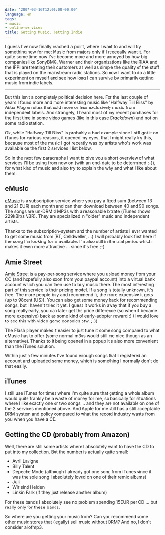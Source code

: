 ```yaml
---
date: '2007-03-16T12:00:00-00:00'
language: en
tags:
- music
- online-services
title: Getting Music. Getting Indie
---
```



I guess I've now finally reached a point, where I want to and will try something new for me: Music from majors only if I reeeeally want it. For quite some time now I've become more and more annoyed by how big companies like SonyBMG, Warner and their organizations like the RIAA and the IFPI are treating their customers as well as simple the quality of the stuff that is played on the mainstream radio stations. So now I want to do a little experiment on myself and see how long I can survive by primarily getting music from indie labels. 


-------------------------------


But this isn't a completely political decision here. For the last couple of years I found more and more interesting music like "Halfway Till Bliss" by _Atlas Plug_ on sites that sold more or less exclusively music from independent labels. And strangely, I heard most of my recent purchases for the first time in some video games (like in this case _Crackdown_) and not on some radio station.

Ok, while "Halfway Till Bliss" is probably a bad example since I still got it on iTunes for various reasons, it opened my eyes, that I might really try this, because most of the music I got recently was by artists who's work was available on the first 2 services I list below.

So in the next few paragraphs I want to give you a short overview of what services I'll be using from now on (with an end-date to be determined ;-)), for what kind of music and also try to explain the why and what I like about them.

## eMusic

[eMusic](http://emusic.com) is a subscription service where you pay a fixed sum (between 13 and 21 EUR) each month and can then download between 40 and 90 songs. The songs are un-DRM'd MP3s with a reasonable bitrate (iTunes shows 229kBit/s VBR). They are specialized in "older" music and independent artists. 

Thanks to the subscription-system and the number of artists I ever wanted to get some music from (BT, Celldweller, ...) I will probably look first here if the song I'm looking for is available. I'm also still in the trial period which makes it even more attractive ... since it's free ;-)

## Amie Street

[Amie Street](http://amiestreet.com) is a pay-per-song service where you upload money from your CC (and hopefully also soon from your paypal account) into a virtual bank account which you can then use to buy music there. The most interesting part of this service is their pricing model. If a song is totally unknown, it's free. The more people buy and recommend it, the more expensive it gets (up to 98cent (US)). You can also get some money back for recommending songs, but I haven't tried it yet. I guess it works in away that if you buy a song really early, you can later get the price difference (so when it became more expensive) back as some kind of early-adopter reward :) (I would love to see this with video game consoles btw. ;-))

The Flash player makes it easier to just tune it some song compared to what eMusic has to offer (some normal m3us would still me nice though as an alternative). Thanks to it being opened in a popup it's also more convenient than the iTunes solution.

Within just a few minutes I've found enough songs that I registered an account and uploaded some money, which is something I normally don't do that easily.

## iTunes

I still use iTunes for times where I'm quite sure that getting a whole album would quite frankly be a waste of money for me, so basically for situations where I like exactly one or two songs ... and they are not available on one of the 2 services mentioned above. And Apple for me still has a still acceptable DRM system and policy compared to what the record industry wants from you when you have a CD.

## Getting the CD (probably from Amazon)

Well, there are still some artists where I absolutely want to have the CD to put into my collection. But the number is actually quite small:

* Avril Lavigne
* Billy Talent
* Depeche Mode (although I already got one song from iTunes since it was the sole song I absolutely loved on one of their remix albums)
* Juli
* Wir sind Helden
* Linkin Park (if they just release another album)

For these bands I absolutely see no problem spending 15EUR per CD ... but really only for these bands. 

So where are you getting your music from? Can you recommend some other music stores that (legally) sell music without DRM? And no, I don't consider allofmp3.
